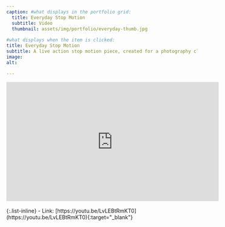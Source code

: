 ```yaml
---
caption: #what displays in the portfolio grid:
  title: Everyday Stop Motion
  subtitle: Video
  thumbnail: assets/img/portfolio/everyday-thumb.jpg
  
#what displays when the item is clicked:
title: Everyday Stop Motion
subtitle: A live action stop motion piece, created for a photography class, emphasizing creative transitions to capture a snapshot of a day in my life.
image: 
alt: 

---
```

<div class="embed-responsive embed-responsive-16by9">
<iframe class="embed-responsive-item" width="560" height="315" src="https://www.youtube.com/embed/LvLEBtRmKT0" title="YouTube video player" frameborder="0" allow="accelerometer; autoplay; clipboard-write; encrypted-media; gyroscope; picture-in-picture" allowfullscreen></iframe>
</div>
<br />
{:.list-inline} 
- Link: [https://youtu.be/LvLEBtRmKT0](https://youtu.be/LvLEBtRmKT0){:target="_blank"}
